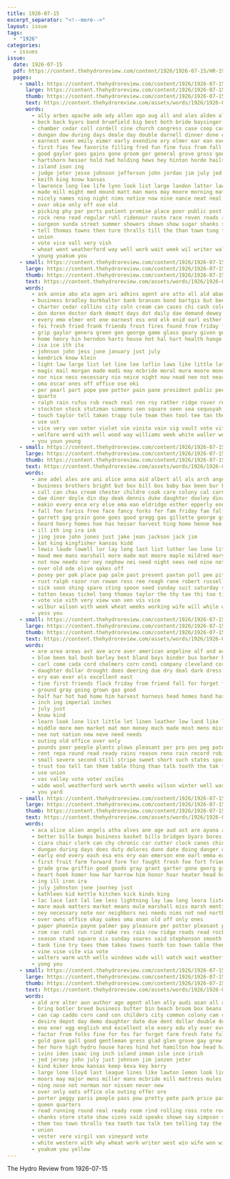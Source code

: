 ```yaml
---
title: 1926-07-15
excerpt_separator: "<!--more-->"
layout: issue
tags:
  - "1926"
categories:
  - issues
issue:
  date: 1926-07-15
  pdf: https://content.thehydroreview.com/content/1926/1926-07-15/HR-1926-07-15.pdf
  pages:
    - small: https://content.thehydroreview.com/content/1926/1926-07-15/small/HR-1926-07-15-01.jpg
      large: https://content.thehydroreview.com/content/1926/1926-07-15/large/HR-1926-07-15-01.jpg
      thumb: https://content.thehydroreview.com/content/1926/1926-07-15/thumbnails/HR-1926-07-15-01.jpg
      text: https://content.thehydroreview.com/assets/words/1926/1926-07-15/HR-1926-07-15-01.txt
      words:
        - ally arbes apache ade ady allen ago aug all and ales alden alfred amos agent ata age august are alien aly ana
        - beck back byars band brumfield big best both bride baysinger bet brought birth boys bristow barber bound been burk board bank boy business blakley byron burkhalter born better but books brown bonafide begin bar bill basket baptist bessie burgman brings bridgeport
        - chamber cedar coll cordell cine church congress case coop carry corn car close copley cal common carter chief cloudy childers calhoun citizen comes candi caddo city cotton con class cad champlin cant cord cox coleman can clarence county christian cancer come creek chronic child
        - dungan dow during days deale day double darnell dinner done davis death date daughter duvall doctor daily dewey davenport
        - earnest even emily eimer early exendine ery elmer ear ean ever ens every
        - first fies few favorite filling fred fun fine fuss from fall fisher figures found fight fost fellow frost fees ford field friends far funny fair for fiscal friday failing front forty
        - good gaylor goes gains gone groom ger general grove gross goo glee given gas glass george
        - hartshorn hesser hold had holding hews hey hinton horde hails hatfield hartshorne has harvest her held hafer home hope happy horn harts hil how hydro hart hard hudson him hin half
        - island ison ing
        - judge jeter jesse johnson jefferson john jordan jim july jed just jin jess jon
        - keith king know kansas
        - lawrence long lee life lynn look list large landon latter lawn lock late learned loma lady lease longer little lone lose lorene lida light lankard like last lookeba let left loflin lately levy lead lawton
        - made mill might med mound matt man mans may moore morning matter makins mam moth mackey miller most morrison many mauk mexico money must miss mondy more morgan music monday mechling meager men milby marybelle marriage mickie maks min
        - nicely names ning night nims notice now nine nance neat neal neighbors noon norman nam nor not nil nephew news near newton new
        - over okie only off ove old
        - picking phy par ports patient promise place poor public post pound pastor patron pay pol per pretty pearl por past people page president peden part paper peo power pro present pleasant
        - rock reno read regular ruhl ridenour route race reven roads rains rey ring reason rather rings regis rave robertson register ready reuben
        - surgeon sunda street summer showers shown show sugar shanks song service she sunday short sites sketch said sales senator see steph special state sale surprise school simpson ser speech sell sue speak sense saturday seems sorrow schools second stage strong station secret sermon seats sith sur son sickle such
        - tell thomas towns then ture thralls till the than town tung toa tention tes thew tobe thousand times ten ton trip tal thing topic treat tax team thurs tori them
        - union
        - vote vice vall very vish
        - wheat went weatherford way well work wait week wil writer wallace with will west weeks wyatt winning whitehurst welcome ward watch was wilson while wife wiebe
        - young yoakum you
    - small: https://content.thehydroreview.com/content/1926/1926-07-15/small/HR-1926-07-15-02.jpg
      large: https://content.thehydroreview.com/content/1926/1926-07-15/large/HR-1926-07-15-02.jpg
      thumb: https://content.thehydroreview.com/content/1926/1926-07-15/thumbnails/HR-1926-07-15-02.jpg
      text: https://content.thehydroreview.com/assets/words/1926/1926-07-15/HR-1926-07-15-02.txt
      words:
        - ask annie abo ata agen ari adkins agent are atto all ald aban adam anne ast august ane and aus ave almer
        - business bradley burkhalter bank branson bond bartgis but been bills back better bring bluebird bonds bor body bill bride boy brother brings busi blake best barber bible bare ban buy banks bout
        - charter cedar collins city coln cream can cases chi cash coleman comes current check coghill candi caraway conte crane clerk chas couch coin con cure close corde county cell caddo calhoun care conta cashier cant call
        - don doren doctor dark demott days dot daily dae demand dewey does daughter dees decent dessert director duster dinner duvall dunn death dick duco down deal date differ day due ditmore dern
        - every emo elmer ent ene earnest ess end elk enid earl esther
        - fei fresh fried frank friends frost fires found from friday foe fore fing fron fell free first fer fine fry fellow fund fruits fish felton folsom farmer few for
        - grip gaylor genera green gen george game glass geary given ger good gor ghost glen gertrude gans gilbert governor garis
        - home henry hin herndon harts house hot hal hart health hange hand holiday hak her hodge how hydro hern hatfield has halls harry helen hall harlan him huy handle
        - isa ice ith ita
        - johnson john jess june january just july
        - kendrick know klein
        - light law large list let line lee loflin laws like little late lester life lies lasley lamp live leo last lot less leaf lin ley
        - magic mail morgan made madi may mcbride moral mura moore money many maan miliner matter meal miss maud mars men mauk mon more mercury much mound man melba meals miller
        - nor nice ness necessary nie neice night now nead nee not near
        - oma oscar ones off office ose oki
        - per pearl part pope pee potter pain pane president public pees pauline paper pledge plants past pati proper paca perfect pay plant
        - quarto
        - ralph rain rufus rub reach real ren roy rather ridge rover rel rom raymond ruzicka ridenour rays ray rate russell race ragone rosen rab robertson
        - stockton stock stutzman simmons sen square seen sea sequoyah shorty simmon student send sealy sisson sandlin stuff sternal sor seal she smooth sunday state sary stick stocks sie still subject search style sorrow soe see surplus sick scott study soon say song smith supper sun severe states saturday scarth
        - touch taylor tell taken trapp tule team then tool tee tan the thomason tar trude tote tess torn try texas telling tobe trom tha thing than tink tea take them town triplett
        - use ust
        - vice very van voter violet vie vinita vain vig vault vote vith
        - welfare word with well wood way williams week white waller wesley was will win worley wee windsor weatherford work weal went why wen wise wilson want weeks while wal wife
        - you youn young
    - small: https://content.thehydroreview.com/content/1926/1926-07-15/small/HR-1926-07-15-03.jpg
      large: https://content.thehydroreview.com/content/1926/1926-07-15/large/HR-1926-07-15-03.jpg
      thumb: https://content.thehydroreview.com/content/1926/1926-07-15/thumbnails/HR-1926-07-15-03.jpg
      text: https://content.thehydroreview.com/assets/words/1926/1926-07-15/HR-1926-07-15-03.txt
      words:
        - ane adel ales are ani alice anna aid albert all als arch angell and
        - business brothers bright but box bill bos baby bax been bur ballot barnes barn bese band bis beer bridge berry brown buckmaster back ber bread barber beale bag bickel braly bee bob brother big boys blanche blades boven byron
        - call can chas cream chester childre cook care colony cal carney company cutting church cox comb city class cloud came clay cody clair clyde charlie creagh cai
        - dae diner doyle din day deak dennis duke daughter dooley dina deal don divine dinner dan dill
        - eakin every ence ery else ema ean eldridge esther epperly end epper ear
        - fall foe fariss free face fancy forks fer fam friday fae falfa far friends few fred from fish frank folks forget first fisher for filling
        - garrett gag grain gone goes good gregg gas gillette george grand
        - heard henry homes hoe has hesser harvest hing home henne hee hone honey health hey hydro hen hinton hour her how
        - ill ith ing ira ink
        - jing jose john jones just jake jean jackson jack jim
        - kat king kingfisher kansas kidd
        - lewis laude lowell lor lay long last list luther leo lone lit laura lah lena lie
        - maud mee mans marshall more made mat moore maple mildred mary milton mothes mountain mis many maat miss monday male magnolia mccool mckee man much mon miller
        - not now needs nor ney nephew nei need night nees ned nine notice naess
        - over old ode olive oakes off
        - posey per pak place pap palm past present paxton poll pee pitzer penick powder pie pennington pickles pay pita poe pleas princess piece part
        - rust ralph razor run rowan ross ree reagh rane robert russell roy res rain rent rater raetz rogers ray ready river rowland roark real ridenour read reading rama register
        - sick soon shing spare sting spoon seed sunday suit saturday station sir service stewart ser sunda silver summer sid side sells sees sons strong sor stuff stange she smart supper smith sani simpson share stein son sat sutton stay sotto sugar see
        - totten texas tickel tong thomas taylor the thy tae thi too tin ted trull till thompson ten them take triplett tree tain
        - vote vie vith very view van ven vis vice
        - wilbur wilson with week wheat weeks working wife will while weatherford wees wish went willingham was wos want why walter witson wate white wat way work
        - yess you
    - small: https://content.thehydroreview.com/content/1926/1926-07-15/small/HR-1926-07-15-04.jpg
      large: https://content.thehydroreview.com/content/1926/1926-07-15/large/HR-1926-07-15-04.jpg
      thumb: https://content.thehydroreview.com/content/1926/1926-07-15/thumbnails/HR-1926-07-15-04.jpg
      text: https://content.thehydroreview.com/assets/words/1926/1926-07-15/HR-1926-07-15-04.txt
      words:
        - are area areas ast ave acre aver american angeline alf and acres allen able all
        - blue been bal bush barley best bland boys binder bus barber better beat but
        - carl come cada cord chalmers corn condi company cleveland corral cane call course can city certain cham chick
        - daughter dollar drought does deering due dry deal dark dress date day
        - ery ean ever els excellent east
        - fine first friends flock friday from friend fall for forget few field
        - ground gray going grown gas good
        - half har hot had home him harvest harness head homes hand has hydro hose hardware hail house hopewell
        - inch ing imperial inches
        - july just
        - know kind
        - learn look lone list little let linen leather low land like laundry last
        - middle more men market mat mon money much made most mens miss mcalester many might
        - nee not nation new neve need needs
        - outing old office over only
        - pounds poor people plants plows pleasant per pro pos peg patent pel
        - rent repa round read ready rains reason reno rain record robinson
        - small severe second still stripe sweet short such states sport stella speech suits silk smith sell saving shirts staph show state som shorty saturday sak sea summer sor silo supply
        - trust too tell tan them table thing than talk tooth the tak try then
        - use union
        - vas valley vote voter voiles
        - wide wool weatherford work worth weeks wilson winter well wash white wheat way west was will with want write
        - you yard
    - small: https://content.thehydroreview.com/content/1926/1926-07-15/small/HR-1926-07-15-05.jpg
      large: https://content.thehydroreview.com/content/1926/1926-07-15/large/HR-1926-07-15-05.jpg
      thumb: https://content.thehydroreview.com/content/1926/1926-07-15/thumbnails/HR-1926-07-15-05.jpg
      text: https://content.thehydroreview.com/assets/words/1926/1926-07-15/HR-1926-07-15-05.txt
      words:
        - aca alice alien angels atha alves ane age aud ast are ayana anger ask ayer and america all alexander
        - better bille bumps business basket bills bridges byars bores but borrow board bull bradley bay book blown barley books blank back bird brother beach buyers bishop benoy bonds bees best boro bank belton black baptist baie
        - ciara chair clerk can chy chronic car cutter clock canes chin cream courts current col credit cry county cover camp clare capon church cause city cotton cash come commins
        - dungan during days does duty dolores dunn date doing danger dans down dog day duly
        - early end every eash esa ens ery ean emerson ene earl emma ear
        - first fruit farm forward fore for fought fresh fee fort friend fire ford fey friday fell felton fiscal far field few fund flock fath from
        - grade grow griffin good goods gray grant garter gone georg greeson green gas gallon given george gusa
        - heart hoek homer how har harrow him honor hoar heater head house horse high hand henke home her held hay hed hander humble hatfield hydro homa
        - ing ill iron ira
        - july johnston june journey just
        - kathleen kid kettle kitchen kick kinds king
        - lac lace last lal lee less lightning lay law long leora lister loss like let
        - mare mauk matters market means mule marshall miss marsh mention mules made mower model may mais must miles many monday mile man men
        - ney necessary note nor neighbors nei needs nims not ned north new night now noel
        - over owns office okay oakes oma onan old off only ones
        - paper phoenix payne palmer pay pleasure per potter pleasant persons pope public piedmont pickles process pauline people pape push perry purcell private pon presta proper
        - rom ran ruhl run rind rake res rais row ridge roads read rockers rab road rogers radio roy rushing route
        - season stand square six sunday soares said stephenson smooth soon schoo salen sir stack supply shirts seu sewing sell say such stove springs stalk student store sais san scott school staph state south sie seer service setting side show see sill star sky starts stone she sale
        - tank tine try tees them takes towns tooth ton town table then tim thousand take treat tut than too torn the thing thomas thay times turn
        - vine vise vite via vote
        - walters warm with wells windows wide will watch wait weatherford weeks waller winter went while wheat way west week write wire wat work win was
        - yong you
    - small: https://content.thehydroreview.com/content/1926/1926-07-15/small/HR-1926-07-15-06.jpg
      large: https://content.thehydroreview.com/content/1926/1926-07-15/large/HR-1926-07-15-06.jpg
      thumb: https://content.thehydroreview.com/content/1926/1926-07-15/thumbnails/HR-1926-07-15-06.jpg
      text: https://content.thehydroreview.com/assets/words/1926/1926-07-15/HR-1926-07-15-06.txt
      words:
        - ald are alter aun author ago agent allen ally audi asan all august and
        - bring botler breed business butter bin beach broom box beans bill boucher books basket barnes ball bound brilliant been baby bater both buy brent band bake belle black but base bis boys big bash beat boy
        - can cap caddo corn cand con childers city common colony cam cream college champion cook cobbler camps coffee county cake congress cheese come
        - desire depot day demo daughter date due dent dollar double der dog dinner does during doubt
        - eno ener egg english end excellent ele every edu ely ever even
        - factor from folks fine for fos far forget farm fresh fate full few front friend fight furnish finder fair
        - gold gave gall good gentleman gress glad glen grove gay grew greta gordon goodson
        - her hore high hydro house hares hind hot hamilton how head had hanks hart half him hem has
        - ivins iden isaac ing inch island inman isle ince irish
        - jed jersey john july just johnson jim janzen jeter
        - kind kiker know kansas keep keva key kerry
        - large lone lloyd last league lines like lawton lemon look lincoln light lands law leader lake leys love larr levi
        - moors may major mens miller mans mcbride mill mattress mules much mix margaret mine myers music monday more milk many mackey most made mork mary means mee murders miss market man mark
        - ning nose not norman nor nissen never new
        - over only oats office ole outing offer ore
        - porter peggy paris people pass pow pretty pete park price parks pepper pork pool page pour public point post per payer place plate plan peo pump pet pol pay
        - queen quarters
        - read running round real ready room rind rolling ross rote rock race rent range
        - shanks store state show sions said speaks shown say simpson special stove stover sech supe shaw such speak sense sen sunday student sae seed seems silver smith see sussex senator she saturday seven sauce sudan sugar sir schools shallow sal south states sale smooth small sincere short self sprinkle spring school son
        - them too town thralls tea tooth tax talk ten telling tay the toward taste toma turn taylor table train then trio take tang thing trip
        - union
        - vester vere virgil van vineyard vote
        - white western with why wheat work writer west win wife won wilk wil want wit was while will wolf wilson
        - yoakum you yellow
---
```


The Hydro Review from 1926-07-15

<!--more-->

